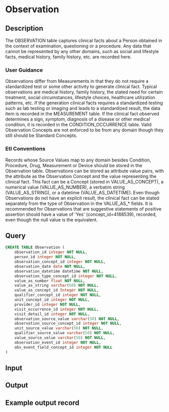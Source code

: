 <!---->

# Observation

## Description
The OBSERVATION table captures clinical facts about a Person obtained in the context of examination, questioning or a procedure. Any data that cannot be represented by any other domains, such as social and lifestyle facts, medical history, family history, etc. are recorded here.

### User Guidance
Observations differ from Measurements in that they do not require a standardized test or some other activity to generate clinical fact. Typical observations are medical history, family history, the stated need for certain treatment, social circumstances, lifestyle choices, healthcare utilization patterns, etc. If the generation clinical facts requires a standardized testing such as lab testing or imaging and leads to a standardized result, the data item is recorded in the MEASUREMENT table. If the clinical fact observed determines a sign, symptom, diagnosis of a disease or other medical condition, it is recorded in the CONDITION_OCCURRENCE table. Valid Observation Concepts are not enforced to be from any domain though they still should be Standard Concepts.

### Etl Conventions
Records whose Source Values map to any domain besides Condition, Procedure, Drug, Measurement or Device should be stored in the Observation table. Observations can be stored as attribute value pairs, with the attribute as the Observation Concept and the value representing the clinical fact. This fact can be a Concept (stored in VALUE_AS_CONCEPT), a numerical value (VALUE_AS_NUMBER), a verbatim string (VALUE_AS_STRING), or a datetime (VALUE_AS_DATETIME). Even though Observations do not have an explicit result, the clinical fact can be stated separately from the type of Observation in the VALUE_AS_* fields. It is recommended for Observations that are suggestive statements of positive assertion should have a value of 'Yes' (concept_id=4188539), recorded, even though the null value is the equivalent.

## Query
```sql
CREATE TABLE Observation (
	observation_id integer NOT NULL,
	person_id integer NOT NULL,
	observation_concept_id integer NOT NULL,
	observation_date date NOT NULL,
	observation_datetime datetime NOT NULL,
	observation_type_concept_id integer NOT NULL,
	value_as_number float NOT NULL,
	value_as_string varchar(60) NOT NULL,
	value_as_concept_id Integer NOT NULL,
	qualifier_concept_id integer NOT NULL,
	unit_concept_id integer NOT NULL,
	provider_id integer NOT NULL,
	visit_occurrence_id integer NOT NULL,
	visit_detail_id integer NOT NULL,
	observation_source_value varchar(50) NOT NULL,
	observation_source_concept_id integer NOT NULL,
	unit_source_value varchar(50) NOT NULL,
	qualifier_source_value varchar(50) NOT NULL,
	value_source_value varchar(50) NOT NULL,
	observation_event_id integer NOT NULL,
	obs_event_field_concept_id integer NOT NULL
)
```

## Input


## Output


## Example output record


